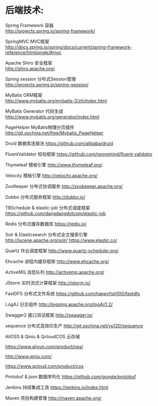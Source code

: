 # 后端技术:
Spring Framework 	容器 	
http://projects.spring.io/spring-framework/


SpringMVC 	MVC框架 	
http://docs.spring.io/spring/docs/current/spring-framework-reference/htmlsingle/#mvc


Apache Shiro 	安全框架 	
http://shiro.apache.org/


Spring session 	分布式Session管理 	
http://projects.spring.io/spring-session/


MyBatis 	ORM框架 	
http://www.mybatis.org/mybatis-3/zh/index.html


MyBatis Generator 	代码生成 	
http://www.mybatis.org/generator/index.html


PageHelper 	MyBatis物理分页插件 	
http://git.oschina.net/free/Mybatis_PageHelper

Druid 	数据库连接池 	https://github.com/alibaba/druid

FluentValidator 	校验框架 	https://github.com/neoremind/fluent-validator

Thymeleaf 	模板引擎 	http://www.thymeleaf.org/

Velocity 	模板引擎 	http://velocity.apache.org/

ZooKeeper 	分布式协调服务 	http://zookeeper.apache.org/

Dubbo 	分布式服务框架 	http://dubbo.io/

TBSchedule & elastic-job 	分布式调度框架 	https://github.com/dangdangdotcom/elastic-job

Redis 	分布式缓存数据库 	https://redis.io/

Solr & Elasticsearch 	分布式全文搜索引擎 	
http://lucene.apache.org/solr/ 
https://www.elastic.co/

Quartz 	作业调度框架 	http://www.quartz-scheduler.org/

Ehcache 	进程内缓存框架 	http://www.ehcache.org/

ActiveMQ 	消息队列 	http://activemq.apache.org/

JStorm 	实时流式计算框架 	http://jstorm.io/

FastDFS 	分布式文件系统 	https://github.com/happyfish100/fastdfs

Log4J 	日志组件 	http://logging.apache.org/log4j/1.2/

Swagger2 	接口测试框架 	http://swagger.io/

sequence 	分布式高效ID生产 	http://git.oschina.net/yu120/sequence

AliOSS & Qiniu & QcloudCOS 	云存储 	

https://www.aliyun.com/product/oss/ 

http://www.qiniu.com/ 

https://www.qcloud.com/product/cos

Protobuf & json 	数据序列化 	https://github.com/google/protobuf

Jenkins 	持续集成工具 	https://jenkins.io/index.html

Maven 	项目构建管理 	http://maven.apache.org/
